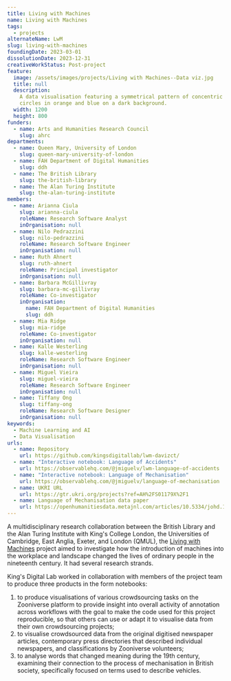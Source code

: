 ```yaml
---
title: Living with Machines
name: Living with Machines
tags:
  - projects
alternateName: LwM
slug: living-with-machines
foundingDate: 2023-03-01
dissolutionDate: 2023-12-31
creativeWorkStatus: Post-project
feature:
  image: /assets/images/projects/Living with Machines--Data viz.jpg
  title: null
  description:
    A data visualisation featuring a symmetrical pattern of concentric
    circles in orange and blue on a dark background.
  width: 1200
  height: 800
funders:
  - name: Arts and Humanities Research Council
    slug: ahrc
departments:
  - name: Queen Mary, University of London
    slug: queen-mary-university-of-london
  - name: FAH Department of Digital Humanities
    slug: ddh
  - name: The British Library
    slug: the-british-library
  - name: The Alan Turing Institute
    slug: the-alan-turing-institute
members:
  - name: Arianna Ciula
    slug: arianna-ciula
    roleName: Research Software Analyst
    inOrganisation: null
  - name: Nilo Pedrazzini
    slug: nilo-pedrazzini
    roleName: Research Software Engineer
    inOrganisation: null
  - name: Ruth Ahnert
    slug: ruth-ahnert
    roleName: Principal investigator
    inOrganisation: null
  - name: Barbara McGillivray
    slug: barbara-mc-gillivray
    roleName: Co-investigator
    inOrganisation:
      name: FAH Department of Digital Humanities
      slug: ddh
  - name: Mia Ridge
    slug: mia-ridge
    roleName: Co-investigator
    inOrganisation: null
  - name: Kalle Westerling
    slug: kalle-westerling
    roleName: Research Software Engineer
    inOrganisation: null
  - name: Miguel Vieira
    slug: miguel-vieira
    roleName: Research Software Engineer
    inOrganisation: null
  - name: Tiffany Ong
    slug: tiffany-ong
    roleName: Research Software Designer
    inOrganisation: null
keywords:
  - Machine Learning and AI
  - Data Visualisation
urls:
  - name: Repository
    url: https://github.com/kingsdigitallab/lwm-davizct/
  - name: "Interactive notebook: Language of Accidents"
    url: https://observablehq.com/@jmiguelv/lwm-language-of-accidents
  - name: "Interactive notebook: Language of Mechanisation"
    url: https://observablehq.com/@jmiguelv/language-of-mechanisation
  - name: UKRI URL
    url: https://gtr.ukri.org/projects?ref=AH%2FS01179X%2F1
  - name: Language of Mechanisation data paper
    url: https://openhumanitiesdata.metajnl.com/articles/10.5334/johd.195
---
```


A multidisciplinary research collaboration between the British Library and the Alan Turing Institute with King's College London, the Universities of Cambridge, East Anglia, Exeter, and London (QMUL), the [Living with Machines](https://www.zooniverse.org/projects/bldigital/living-with-machines/) project aimed to investigate how the introduction of machines into the workplace and landscape changed the lives of ordinary people in the nineteenth century. It had several research strands.

King's Digital Lab worked in collaboration with members of the project team to produce three products in the form notebooks:

1. to produce visualisations of various crowdsourcing tasks on the Zooniverse platform to provide insight into overall activity of annotation across workflows with the goal to make the code used for this project reproducible, so that others can use or adapt it to visualise data from their own crowdsourcing projects;
2. to visualise crowdsourced data from the original digitised newspaper articles, contemporary press directories that described individual newspapers, and classifications by Zooniverse volunteers;
3. to analyse words that changed meaning during the 19th century, examining their connection to the process of mechanisation in British society, specifically focused on terms used to describe vehicles.

